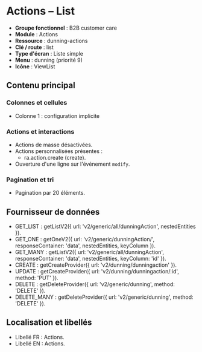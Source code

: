 # Actions – List

- **Groupe fonctionnel** : B2B customer care
- **Module** : Actions
- **Ressource** : dunning-actions
- **Clé / route** : list
- **Type d'écran** : Liste simple
- **Menu** : dunning (priorité 9)
- **Icône** : ViewList

## Contenu principal
### Colonnes et cellules
- Colonne 1 : configuration implicite

### Actions et interactions
- Actions de masse désactivées.
- Actions personnalisées présentes :
  - ra.action.create (create).
- Ouverture d'une ligne sur l'événement `modify`.

### Pagination et tri
- Pagination par 20 éléments.

## Fournisseur de données
- GET_LIST : getListV2({
  url: 'v2/generic/all/dunningAction',
  nestedEntities
}).
- GET_ONE : getOneV2({
  url: 'v2/generic/dunningAction/',
  responseContainer: 'data',
  nestedEntities,
  keyColumn
}).
- GET_MANY : getListV2({
  url: 'v2/generic/all/dunningAction',
  responseContainer: 'data',
  nestedEntities,
  keyColumn: 'id'
}).
- CREATE : getCreateProvider({
  url: 'v2/dunning/dunningaction'
}).
- UPDATE : getCreateProvider({
  url: 'v2/dunning/dunningaction/:id',
  method: 'PUT'
}).
- DELETE : getDeleteProvider({
  url: 'v2/generic/dunning',
  method: 'DELETE'
}).
- DELETE_MANY : getDeleteProvider({
  url: 'v2/generic/dunning',
  method: 'DELETE'
}).

## Localisation et libellés
- Libellé FR : Actions.
- Libellé EN : Actions.